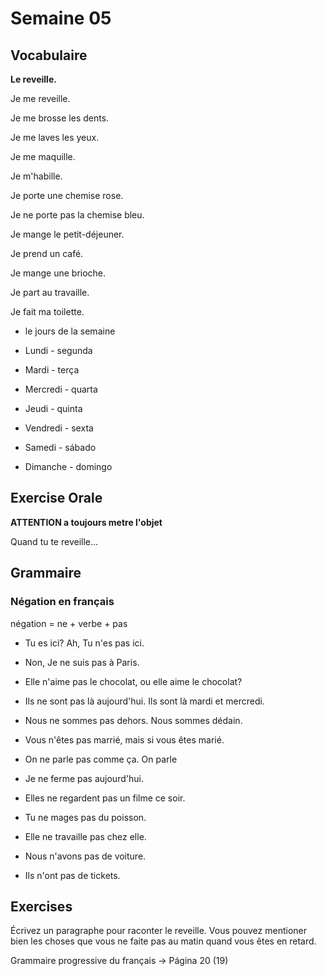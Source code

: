 
# Semaine 05

## Vocabulaire

**Le reveille.**

Je me reveille.

Je me brosse les dents.

Je me laves les yeux.

Je me maquille.

Je m'habille.

Je porte une chemise rose.

Je ne porte pas la chemise bleu.

Je mange le petit-déjeuner.

Je prend un café.

Je mange une brioche.

Je part au travaille.

Je fait ma toilette.

* le jours de la semaine

* Lundi - segunda
* Mardi - terça
* Mercredi - quarta
* Jeudi - quinta
* Vendredi - sexta
* Samedi - sábado
* Dimanche - domingo

## Exercise Orale

**ATTENTION a toujours metre l'objet**

Quand tu te reveille...

## Grammaire

### Négation en français

négation = ne + verbe + pas

* Tu es ici? Ah, Tu n'es pas ici.

* Non, Je ne suis pas à Paris.

* Elle n'aime pas le chocolat, ou elle aime le chocolat?

* Ils ne sont pas là aujourd'hui. Ils sont là mardi et mercredi.

* Nous ne sommes pas dehors. Nous sommes dédain.

* Vous n'êtes pas marrié, mais si vous êtes marié.

* On ne parle pas comme ça. On parle 

* Je ne ferme pas aujourd'hui.

* Elles ne regardent pas un filme ce soir.

* Tu ne mages pas du poisson.

* Elle ne travaille pas chez elle.

* Nous n'avons pas de voiture.

* Ils n'ont pas de tickets.

## Exercises

Écrivez un paragraphe pour raconter le reveille.
Vous pouvez mentioner bien les choses que vous ne faite pas au matin quand vous êtes en retard.

Grammaire progressive du français -> Página 20 (19)



